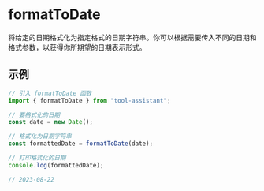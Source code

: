 # formatToDate

将给定的日期格式化为指定格式的日期字符串。你可以根据需要传入不同的日期和格式参数，以获得你所期望的日期表示形式。

## 示例

```javascript
// 引入 formatToDate 函数
import { formatToDate } from "tool-assistant";

// 要格式化的日期
const date = new Date();

// 格式化为日期字符串
const formattedDate = formatToDate(date);

// 打印格式化的日期
console.log(formattedDate);

// 2023-08-22
```
